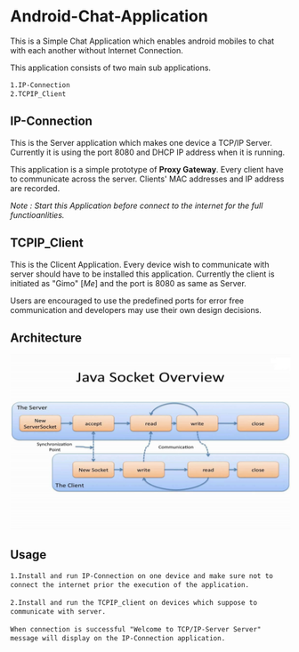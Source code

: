 # Android-Chat-Application
This is a Simple Chat Application which enables android mobiles to chat with each another without Internet Connection.

This application consists of two main sub applications.

    1.IP-Connection
    2.TCPIP_Client

## IP-Connection 

This is the Server application which makes one device a TCP/IP Server. Currently it is using the port 8080 and DHCP IP address when it is running.

This application is a simple prototype of **Proxy Gateway**. Every client have to communicate across the server. Clients' MAC addresses and IP address are recorded.

_Note :_
_Start this Application before connect to the internet for the full functioanlities._

##  TCPIP_Client

This is the Clicent Application. Every device wish to communicate with server should have to be installed this application. Currently the client is initiated as "Gimo" [_Me_] and the port is 8080 as same as Server. 

Users are encouraged to use the predefined ports for error free communication and developers may use their own design decisions. 

## Architecture

![Architecture](https://github.com/NGimhana/Android-Chat-Application/blob/master/socket.jpg)


## Usage

    1.Install and run IP-Connection on one device and make sure not to connect the internet prior the execution of the application.

    2.Install and run the TCPIP_client on devices which suppose to communicate with server.

    When connection is successful "Welcome to TCP/IP-Server Server" message will display on the IP-Connection application.

